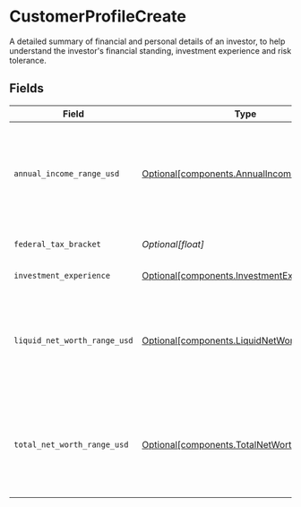 # CustomerProfileCreate

A detailed summary of financial and personal details of an investor, to help understand the investor's financial standing, investment experience and risk tolerance.


## Fields

| Field                                                                                            | Type                                                                                             | Required                                                                                         | Description                                                                                      | Example                                                                                          |
| ------------------------------------------------------------------------------------------------ | ------------------------------------------------------------------------------------------------ | ------------------------------------------------------------------------------------------------ | ------------------------------------------------------------------------------------------------ | ------------------------------------------------------------------------------------------------ |
| `annual_income_range_usd`                                                                        | [Optional[components.AnnualIncomeRangeUsd]](../../models/components/annualincomerangeusd.md)     | :heavy_minus_sign:                                                                               | Annual income range; the low number is exclusive, the high number is inclusive                   | FROM_100K_TO_200K                                                                                |
| `federal_tax_bracket`                                                                            | *Optional[float]*                                                                                | :heavy_minus_sign:                                                                               | Federal tax bracket percent.                                                                     | 1.5                                                                                              |
| `investment_experience`                                                                          | [Optional[components.InvestmentExperience]](../../models/components/investmentexperience.md)     | :heavy_minus_sign:                                                                               | Investment experience.                                                                           | GOOD                                                                                             |
| `liquid_net_worth_range_usd`                                                                     | [Optional[components.LiquidNetWorthRangeUsd]](../../models/components/liquidnetworthrangeusd.md) | :heavy_minus_sign:                                                                               | Liquid net worth range; the low number is exclusive, the high number is inclusive                | FROM_100K_TO_200K                                                                                |
| `total_net_worth_range_usd`                                                                      | [Optional[components.TotalNetWorthRangeUsd]](../../models/components/totalnetworthrangeusd.md)   | :heavy_minus_sign:                                                                               | Total net worth range; the low number is exclusive, the high number is inclusive                 | FROM_100K_TO_200K                                                                                |